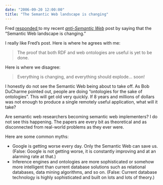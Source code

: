 ```yaml
---
date: "2006-09-20 12:00:00"
title: "The Semantic Web landscape is changing"
---
```




Fred [responded ](http://fgiasson.com/blog/index.php?title=the_semantic_web_landscape_is_changing&#038;more=1&#038;c=1&#038;tb=1&#038;pb=1#comments) to my recent <em>[anti-Semantic Web](/lemire/blog/2006/09/14/do-not-ask-me-to-be-a-keynote-speaker-on-ontologies-and-inference-engines/)</em> post by saying that the &ldquo;Semantic Web landscape is changing.&rdquo;

I really like Fred&rsquo;s post. Here is where he agrees with me:

> The proof that both RDF and web ontologies are useful is yet to be done.


Here is where we disagree:

> Everything is changing, and everything should explode&hellip; soon!


I honestly do not see the Semantic Web being about to take off. As Bob DuCharme pointed out, people are doing &ldquo;ontologies for the sake of ontologies&rdquo;. This will get old very quickly. If 8 years and millions of dollars was not enough to produce a single remotely useful application, what will it take?

Are semantic web researchers becoming semantic web implementers? I do not see this happening. The papers are every bit as theoretical and as disconnected from real-world problems as they ever were. 

Here are some common myths:

- Google is getting worse every day. Only the Semantic Web can save us. (False: Google is not getting worse, it is constantly improving and at an alarming rate at that.)
- Inference engines and ontologies are more sophisticated or somehow more intelligent than current database solutions such as relational databases, data mining algorithms, and so on. (False: Current database technology is highly sophisticated and built on lots and lots of theory.)


